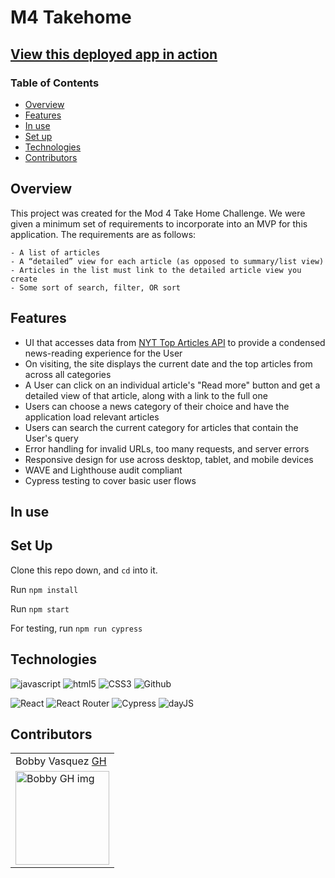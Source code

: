 # M4 Takehome

## [View this deployed app in action](https://newsblurbs.vercel.app/)

### Table of Contents
- [Overview](#overview)
- [Features](#features)
- [In use](#in-use)
- [Set up](#set-up)
- [Technologies](#technologies)
- [Contributors](#contributors)

## Overview

This project was created for the Mod 4 Take Home Challenge. We were given a minimum set of requirements to incorporate into an MVP for this application. The requirements are as follows:
```
- A list of articles
- A “detailed” view for each article (as opposed to summary/list view)
- Articles in the list must link to the detailed article view you create
- Some sort of search, filter, OR sort
```

## Features

- UI that accesses data from [NYT Top Articles API](https://developer.nytimes.com/docs/top-stories-product/1/overview) to provide a condensed news-reading experience for the User
- On visiting, the site displays the current date and the top articles from across all categories
- A User can click on an individual article's "Read more" button and get a detailed view of that article, along with a link to the full one
- Users can choose a news category of their choice and have the application load relevant articles
- Users can search the current category for articles that contain the User's query
- Error handling for invalid URLs, too many requests, and server errors
- Responsive design for use across desktop, tablet, and mobile devices
- WAVE and Lighthouse audit compliant
- Cypress testing to cover basic user flows

## In use


## Set Up

Clone this repo down, and `cd` into it.

Run `npm install`

Run `npm start`

For testing, run `npm run cypress`

## Technologies
<p align="left">
  <img src="https://img.shields.io/badge/javascript%20-%23323330.svg?&style=for-the-badge&logo=javascript&logoColor=%23F7DF1E" alt="javascript" />
  <img src="https://img.shields.io/badge/html5%20-%23E34F26.svg?&style=for-the-badge&logo=html5&logoColor=white" alt="html5"/>
  <img src="https://img.shields.io/badge/css3%20-%231572B6.svg?&style=for-the-badge&logo=css3&logoColor=white" alt="CSS3"/>
  <img src="https://img.shields.io/badge/GitHub-100000?style=for-the-badge&logo=github&logoColor=white" alt="Github" />
</p>
<p align="left">
  <img src="https://img.shields.io/badge/-React-cyan" alt="React" />
  <img src="https://img.shields.io/badge/-React%20Router-CA4245?logo=react-router" alt="React Router" />
  <img src="https://img.shields.io/badge/-Cypress-gray" alt="Cypress" />
  <img src="https://img.shields.io/badge/-dayJS-yellowgreen" alt="dayJS" />
</p>

## Contributors
<table>
     <tr>
        <td> Bobby Vasquez <a href="https://github.com/hoomberto">GH</td>
    </tr>
    </tr>
    <td><img src="https://avatars.githubusercontent.com/u/78388491?v=4" alt="Bobby GH img"
 width="150" height="auto" /></td>
</table>



